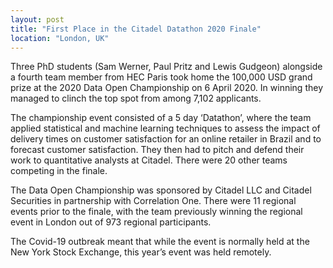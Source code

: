 ```yaml
---
layout: post
title: "First Place in the Citadel Datathon 2020 Finale"
location: "London, UK"
---
```


Three PhD students (Sam Werner, Paul Pritz and Lewis Gudgeon) alongside a fourth team member from HEC Paris took home the 100,000 USD grand prize at the 2020 Data Open Championship on 6 April 2020. In winning they managed to clinch the top spot from among 7,102 applicants.

The championship event consisted of a 5 day ‘Datathon’, where the team applied statistical and machine learning techniques to assess the impact of delivery times on customer satisfaction for an online retailer in Brazil and to forecast customer satisfaction. They then had to pitch and defend their work to quantitative analysts at Citadel. There were 20 other teams competing in the finale.

The Data Open Championship was sponsored by Citadel LLC and Citadel Securities in partnership with Correlation One. There were 11 regional events prior to the finale, with the team previously winning the regional event in London out of 973 regional participants.

The Covid-19 outbreak meant that while the event is normally held at the New York Stock Exchange, this year’s event was held remotely. 